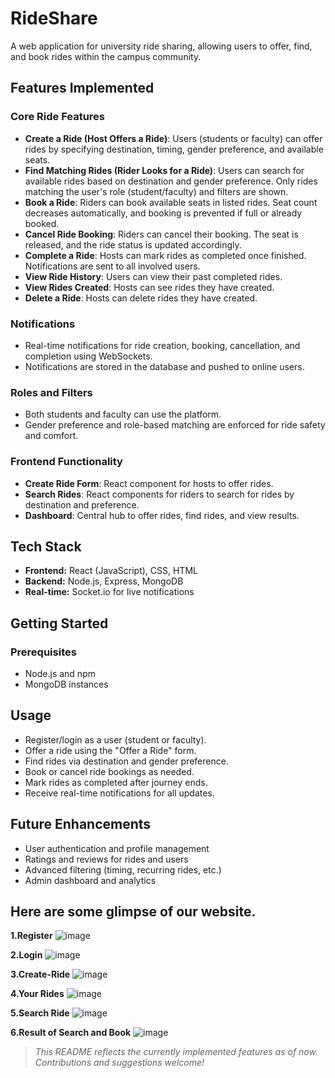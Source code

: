 # RideShare

A web application for university ride sharing, allowing users to offer, find, and book rides within the campus community.

## Features Implemented

### Core Ride Features
- **Create a Ride (Host Offers a Ride)**: Users (students or faculty) can offer rides by specifying destination, timing, gender preference, and available seats.
- **Find Matching Rides (Rider Looks for a Ride)**: Users can search for available rides based on destination and gender preference. Only rides matching the user's role (student/faculty) and filters are shown.
- **Book a Ride**: Riders can book available seats in listed rides. Seat count decreases automatically, and booking is prevented if full or already booked.
- **Cancel Ride Booking**: Riders can cancel their booking. The seat is released, and the ride status is updated accordingly.
- **Complete a Ride**: Hosts can mark rides as completed once finished. Notifications are sent to all involved users.
- **View Ride History**: Users can view their past completed rides.
- **View Rides Created**: Hosts can see rides they have created.
- **Delete a Ride**: Hosts can delete rides they have created.

### Notifications
- Real-time notifications for ride creation, booking, cancellation, and completion using WebSockets.
- Notifications are stored in the database and pushed to online users.

### Roles and Filters
- Both students and faculty can use the platform.
- Gender preference and role-based matching are enforced for ride safety and comfort.

### Frontend Functionality
- **Create Ride Form**: React component for hosts to offer rides.
- **Search Rides**: React components for riders to search for rides by destination and preference.
- **Dashboard**: Central hub to offer rides, find rides, and view results.

## Tech Stack

- **Frontend:** React (JavaScript), CSS, HTML
- **Backend:** Node.js, Express, MongoDB
- **Real-time:** Socket.io for live notifications

## Getting Started

### Prerequisites
- Node.js and npm
- MongoDB instances


## Usage

- Register/login as a user (student or faculty).
- Offer a ride using the "Offer a Ride" form.
- Find rides via destination and gender preference.
- Book or cancel ride bookings as needed.
- Mark rides as completed after journey ends.
- Receive real-time notifications for all updates.

## Future Enhancements

- User authentication and profile management
- Ratings and reviews for rides and users
- Advanced filtering (timing, recurring rides, etc.)
- Admin dashboard and analytics


## Here are some glimpse of our website.

**1.Register**
![image](https://github.com/user-attachments/assets/f3e1f4a0-b374-4e32-9d19-65c0227441f1)

**2.Login**
![image](https://github.com/user-attachments/assets/c58c959d-3e93-4828-ba53-555c4284df32)

**3.Create-Ride**
![image](https://github.com/user-attachments/assets/f8a71469-d4c9-4254-bb0d-390ad0b1ef94)

**4.Your Rides**
![image](https://github.com/user-attachments/assets/3c2c4551-7029-4579-9b45-4d16fab82d7d)

**5.Search Ride**
![image](https://github.com/user-attachments/assets/d398f4ae-af3b-4f63-8c05-d5a77e5bde27)

**6.Result of Search and Book**
![image](https://github.com/user-attachments/assets/a097ab04-fe55-4303-ab6a-3af722074e2f)

> _This README reflects the currently implemented features as of now. Contributions and suggestions welcome!_
